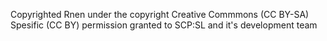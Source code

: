 Copyrighted Rnen under the copyright Creative Commmons (CC BY-SA)
Spesific (CC BY) permission granted to SCP:SL and it's development team
